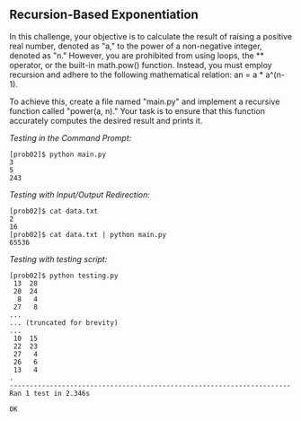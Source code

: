 ## Recursion-Based Exponentiation

In this challenge, your objective is to calculate the result of raising a positive real number, denoted as "a," to the power of a non-negative integer, denoted as "n." However, you are prohibited from using loops, the ** operator, or the built-in math.pow() function. Instead, you must employ recursion and adhere to the following mathematical relation: an = a * a^(n-1).

To achieve this, create a file named "main.py" and implement a recursive function called "power(a, n)." Your task is to ensure that this function accurately computes the desired result and prints it.

*Testing in the Command Prompt:*
```
[prob02]$ python main.py 
3
5
243
```

*Testing with Input/Output Redirection:*
```
[prob02]$ cat data.txt 
2
16
[prob02]$ cat data.txt | python main.py 
65536
```

*Testing with testing script:*
```
[prob02]$ python testing.py 
 13  28
 20  24
  8   4
 27   8
...
... (truncated for brevity)
...
 10  15
 22  23
 27   4
 26   6
 13   4
.
----------------------------------------------------------------------
Ran 1 test in 2.346s

OK
```
